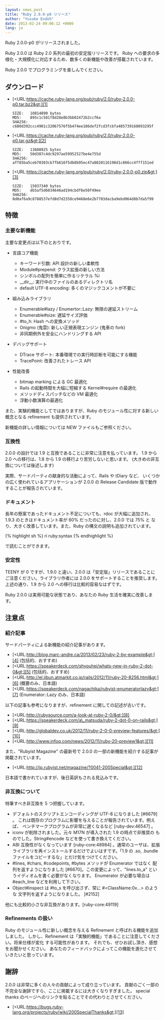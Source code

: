 ```yaml
---
layout: news_post
title: "Ruby 2.0.0-p0 リリース"
author: "Yusuke Endoh"
date: 2013-02-24 09:06:12 +0000
lang: ja
---
```


Ruby 2.0.0-p0 がリリースされました。

Ruby 2.0.0 は Ruby 2.0 系列の最初の安定版リリースです。 Ruby
への要求の多様化・大規模化に対応するため、数多くの新機能や改善が搭載されています。

Ruby 2.0.0 でプログラミングを楽しんでください。

## ダウンロード

* [&lt;URL:https://cache.ruby-lang.org/pub/ruby/2.0/ruby-2.0.0-p0.tar.bz2&gt;][1]

      SIZE:   10814890 bytes
      MD5:    895c1c581f8d28e8b3bb02472b2ccf6a
      SHA256: c680d392ccc4901c32067576f5b474ee186def2fcd3fcbfa485739168093295f

* [&lt;URL:https://cache.ruby-lang.org/pub/ruby/2.0/ruby-2.0.0-p0.tar.gz&gt;][2]

      SIZE:   13608925 bytes
      MD5:    50d307c4dc9297ae59952527be4e755d
      SHA256: aff85ba5ceb70303cb7fb616f5db8b95ec47a8820116198d1c866cc4fff151ed

* [&lt;URL:https://cache.ruby-lang.org/pub/ruby/2.0/ruby-2.0.0-p0.zip&gt;][3]

      SIZE:   15037340 bytes
      MD5:    db5af5d6034646ad194cbdf6e50f49ee
      SHA256: 0d0af6a9c8788537efd8d7d2358ce9468e6e2b7703dacba9ebd064d8b7da5f99

## 特徴

### 主要な新機能

主要な変更点は以下のとおりです。

* 言語コア機能
  * キーワード引数: API 設計の新しい柔軟性
  * Module#prepend: クラス拡張の新しい方法
  * シンボルの配列を簡単に作るリテラル %i
  * \_\_dir\_\_: 実行中のファイルのあるディレクトリ名
  * default UTF-8 encoding: 多くのマジックコメントが不要に

* 組み込みライブラリ
  * Enumerable#lazy / Enumertor::Lazy: 無限の遅延ストリーム
  * Enumerable#size: 遅延サイズ評価
  * \#to\_h: Hash への変換メソッド
  * Onigmo (鬼雲): 新しい正規表現エンジン (鬼車の fork)
  * 非同期例外を安全にハンドリングする API

* デバッグサポート
  * DTrace サポート: 本番環境での実行時診断を可能にする機能
  * TracePoint: 改善されたトレース API

* 性能改善
  * bitmap marking による GC 最適化
  * Rails の起動時間を大幅に短縮する Kernel#require の最適化
  * メソッドディスパッチなどの VM 最適化
  * 浮動小数演算の最適化

また、実験的機能としてではありますが、Ruby のモジュール性に対する新しい 概念となる refinement も提供されています。

新機能の詳しい情報については NEW ファイルもご参照ください。

### 互換性

2\.0.0 の設計では 1.9 と互換であることに非常に注意を払っています。 1.9 から 2.0 への移行は、1.8 から 1.9
の移行より苦労しないと思います。 (大きめの非互換については後述します)

実際、サードパーティの献身的な活動によって、Rails や tDiary など、 いくつかの広く使われているアプリケーションが 2.0.0 の
Release Candidate 版で動作することが報告されています。

### ドキュメント

長年の懸案であったドキュメント不足についても、rdoc が大幅に追加され、 1.9.3 のときはドキュメント率が 60%
だったのに対し、2.0.0 では 75% と なり、大きく改善しています。また、Ruby の構文の説明も追加されています。

{% highlight sh %}
ri ruby:syntax
{% endhighlight %}

で読むことができます。

### 安定性

TEENY が 0 ですが、1.9.0 と違い、2.0.0 は「安定版」リリースであることに ご注意ください。ライブラリ作者には 2.0.0
をサポートすることを推奨します。 上述の通り、1.9 から 2.0 への移行は比較的容易なはずです。

Ruby 2.0.0 は実用可能な状態であり、あなたの Ruby 生活を確実に改善します。

## 注意点

### 紹介記事

サードパーティによる新機能の紹介記事があります。

* [&lt;URL:http://blog.marc-andre.ca/2013/02/23/ruby-2-by-example&gt;][4]
  (包括的、おすすめ)
* [&lt;URL:https://speakerdeck.com/shyouhei/whats-new-in-ruby-2-dot-0&gt;][5]
  (包括的、おすすめ)
* [&lt;URL:http://el.jibun.atmarkit.co.jp/rails/2012/11/ruby-20-8256.html&gt;][6]
  (概要のみ、日本語)
* [&lt;URL:https://speakerdeck.com/nagachika/rubyist-enumeratorlazy&gt;][7]
  (Enumerator::Lazy のみ、日本語)

以下の記事も参考になりますが、refinement に関しての記述が古いです。

* [&lt;URL:http://rubysource.com/a-look-at-ruby-2-0/&gt;][8]
* [&lt;URL:https://speakerdeck.com/a\_matsuda/ruby-2-dot-0-on-rails&gt;][9]
* [&lt;URL:http://globaldev.co.uk/2012/11/ruby-2-0-0-preview-features/&gt;][10]
* [&lt;URL:http://www.infoq.com/news/2012/11/ruby-20-preview1&gt;][11]

また、\"Rubyist Magazine\" の最新号で 2.0.0 の一部の新機能を紹介する記事が 掲載されています。

* [&lt;URL:http://jp.rubyist.net/magazine/?0041-200Special&gt;][12]

日本語で書かれていますが、後日英訳もされる見込みです。

### 非互換について

特筆すべき非互換を 5 つ把握しています。

* デフォルトのスクリプトエンコーディングが UTF-8 になりました \[#6679\] 。
  これは既存のプログラムに影響を与えることが報告されています。例えば、 ベンチマークプログラムが非常に遅くなるなど
  \[ruby-dev:46547\] 。
* iconv が削除されました。元々 M17N が導入された 1.9 の時点で非推奨の ものでした。String#encode
  などを使って書き換えてください。
* ABI 互換性がなくなっています \[ruby-core:48984\] 。通常のユーザは、拡張
  ライブラリを再インストールするだけでよいはすです。「1.9 の .so, .bundle ファイルをコピーするな」とだけ気をつけてください。
* \#lines, #chars, #codepoints, #bytes メソッドが Enumerator ではなく
  配列を返すようになりました \[#6670\]。この変更によって、\"lines.to\_a\" というイディオムを書く必要がなくなります。
  Enumerator が必要な場合は #each\_line などを利用して下さい。
* Object#inspect は #to\_s を呼び出さず、常に #&lt;ClassName:0x...&gt; のような
  文字列を返すようになりました。 \[#2152\]

他にも比較的小さな非互換があります。\[ruby-core:49119\]

### Refinements の扱い

Ruby のモジュール性に新しい概念を与える Refinement と呼ばれる機能を追加しました。 しかし、Refinement
は「実験的機能」であることに注意してください。将来仕様が変化 する可能性があります。 それでも、ぜひお試し頂き、感想をお聞かせください。
あなたのフィードバックによってこの機能を進化させていきたいと思っています。

## 謝辞

2\.0.0 は非常に多くの人々の貢献によって成り立っています。 貢献のごく一部の不完全な謝辞ですら、ここに掲載するには大きくなりすぎました。
special thanks のページヘのリンクを貼ることでその代わりとさせてください。

* [&lt;URL:https://bugs.ruby-lang.org/projects/ruby/wiki/200SpecialThanks&gt;][13]



[1]: https://cache.ruby-lang.org/pub/ruby/2.0/ruby-2.0.0-p0.tar.bz2
[2]: https://cache.ruby-lang.org/pub/ruby/2.0/ruby-2.0.0-p0.tar.gz
[3]: https://cache.ruby-lang.org/pub/ruby/2.0/ruby-2.0.0-p0.zip
[4]: http://blog.marc-andre.ca/2013/02/23/ruby-2-by-example
[5]: https://speakerdeck.com/shyouhei/whats-new-in-ruby-2-dot-0
[6]: http://el.jibun.atmarkit.co.jp/rails/2012/11/ruby-20-8256.html
[7]: https://speakerdeck.com/nagachika/rubyist-enumeratorlazy
[8]: http://rubysource.com/a-look-at-ruby-2-0/
[9]: https://speakerdeck.com/a_matsuda/ruby-2-dot-0-on-rails
[10]: http://globaldev.co.uk/2012/11/ruby-2-0-0-preview-features/
[11]: http://www.infoq.com/news/2012/11/ruby-20-preview1
[12]: http://jp.rubyist.net/magazine/?0041-200Special
[13]: https://bugs.ruby-lang.org/projects/ruby/wiki/200SpecialThanks
